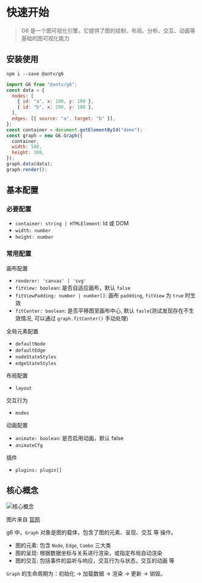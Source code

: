 # 快速开始

> G6 是一个图可视化引擎。它提供了图的绘制、布局、分析、交互、动画等基础的图可视化能力

## 安装使用

```shell
npm i --save @antv/g6
```

```js
import G6 from "@antv/g6";
const data = {
  nodes: [
    { id: "a", x: 100, y: 100 },
    { id: "b", x: 200, y: 100 },
  ],
  edges: [{ source: "a", target: "b" }],
};
const container = document.getElementById("demo");
const graph = new G6.Graph({
  container,
  width: 500,
  height: 300,
});
graph.data(data);
graph.render();
```

## 基本配置

### 必要配置

- `container: string | HTMLElement`: Id 或 DOM
- `width: number`
- `height: number`

### 常用配置

画布配置

- `renderer: 'canvas' | 'svg'`
- `fitView: boolean`: 是否自适应画布，默认 `false`
- `fitViewPadding: number | number[]`: 画布 `paddding`, `fitView` 为 `true` 时生效
- `fitCenter: boolean`: 是否平移图至画布中心, 默认 `fasle`(测试发现存在不生效情况, 可以通过 `graph.fitCenter()` 手动处理)

全局元素配置

- `defaultNode`
- `defaultEdge`
- `nodeStateStyles`
- `edgeStateStyles`

布局配置

- `layout`

交互行为

- `modes`

动画配置

- `animate: boolean`: 是否启用动画，默认 false
- `animateCfg`

插件

- `plugins: plugin[]`

## 核心概念

![核心概念](https://gw.alipayobjects.com/mdn/rms_f8c6a0/afts/img/A*I0RoTKgsvSEAAAAAAAAAAAAAARQnAQ)

图片来自 [官网](https://g6.antv.antgroup.com/)

g6 中，`Graph` 对象是图的载体，包含了图的元素、呈现、交互 等 操作。

- 图的元素: 包含 `Node`, `Edge`, `Combo` 三大类
- 图的呈现: 根据数据坐标与关系进行渲染，或指定布局自动渲染
- 图的交互: 包括事件的监听与响应，交互行为与状态，交互的动画 等

`Graph` 的生命周期为：初始化 -> 加载数据 -> 渲染 -> 更新 -> 销毁。
